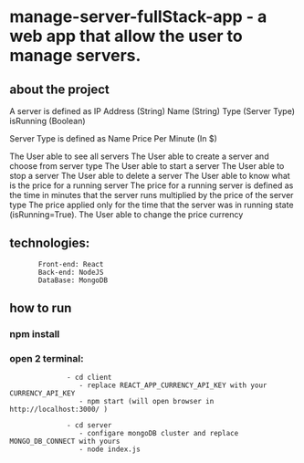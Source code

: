 # manage-server-fullStack-app - a web app that allow the user to manage servers.

## about the project

A server is defined as
IP Address (String)
Name (String)
Type (Server Type)
isRunning (Boolean)

Server Type is defined as
Name
Price Per Minute (In $)

The User able to see all servers
The User able to create a server and choose from server type
The User able to start a server
The User able to stop a server
The User able to delete a server
The User able to know what is the price for a running server
The price for a running server is defined as the time in minutes that the server runs
multiplied by the price of the server type
The price applied only for the time that the server was in running state
(isRunning=True).
The User able to change the price currency

## technologies:    
           Front-end: React    
           Back-end: NodeJS  
           DataBase: MongoDB


## how to run
### npm install  
### open 2 terminal:         
                  - cd client  
                     - replace REACT_APP_CURRENCY_API_KEY with your CURRENCY_API_KEY  
                     - npm start (will open browser in http://localhost:3000/ )
                    
                  - cd server  
                     - configare mongoDB cluster and replace MONGO_DB_CONNECT with yours
                     - node index.js       

